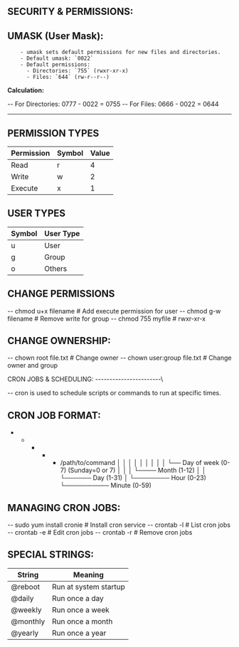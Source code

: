  SECURITY & PERMISSIONS:
 -----------------------


UMASK (User Mask):
-----------------

        - umask sets default permissions for new files and directories.
        - Default umask: `0022`
        - Default permissions:  
          - Directories: `755` (rwxr-xr-x)  
          - Files: `644` (rw-r--r--)  

**Calculation:**

-- For Directories: 0777 - 0022 = 0755
-- For Files: 0666 - 0022 = 0644


---

## PERMISSION TYPES

| Permission | Symbol | Value |
|------------|--------|-------|
| Read       | r      | 4     |
| Write      | w      | 2     |
| Execute    | x      | 1     |



## USER TYPES

| Symbol | User Type |
|--------|-----------|
| u      | User      |
| g      | Group     |
| o      | Others    |



## CHANGE PERMISSIONS


-- chmod u+x filename   # Add execute permission for user
-- chmod g-w filename   # Remove write for group
-- chmod 755 myfile     # rwxr-xr-x

CHANGE OWNERSHIP:
-----------------

-- chown root file.txt          # Change owner
-- chown user:group file.txt    # Change owner and group

CRON JOBS & SCHEDULING:
-----------------------\

-- cron is used to schedule scripts or commands to run at specific times.

CRON JOB FORMAT:
----------------
* * * * * /path/to/command
│ │ │ │ │
│ │ │ │ └── Day of week (0-7) (Sunday=0 or 7)
│ │ │ └──── Month (1-12)
│ │ └────── Day (1-31)
│ └──────── Hour (0-23)
└────────── Minute (0-59)

MANAGING CRON JOBS:
-------------------
-- sudo yum install cronie       # Install cron service
-- crontab -l                    # List cron jobs
-- crontab -e                    # Edit cron jobs
-- crontab -r                    # Remove cron jobs

SPECIAL STRINGS:
-----------------

| String   | Meaning               |
| -------- | --------------------- |
| @reboot  | Run at system startup |
| @daily   | Run once a day        |
| @weekly  | Run once a week       |
| @monthly | Run once a month      |
| @yearly  | Run once a year       |





